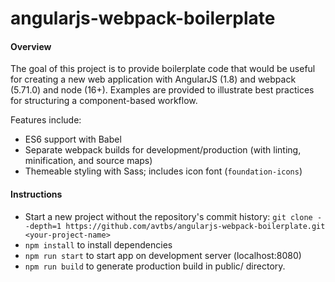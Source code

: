 # angularjs-webpack-boilerplate
#### Overview
The goal of this project is to provide boilerplate code that would be useful for creating a new web application with AngularJS (1.8) and webpack (5.71.0) and node (16+). Examples are provided to illustrate best practices for structuring a component-based workflow. 

Features include:
- ES6 support with Babel
- Separate webpack builds for development/production (with linting, minification, and source maps)
- Themeable styling with Sass; includes icon font (`foundation-icons`)

#### Instructions

- Start a new project without the repository's commit history:
`git clone --depth=1 https://github.com/avtbs/angularjs-webpack-boilerplate.git <your-project-name>`
- `npm install` to install dependencies
- `npm run start` to start app on development server (localhost:8080)
- `npm run build` to generate production build in public/ directory.